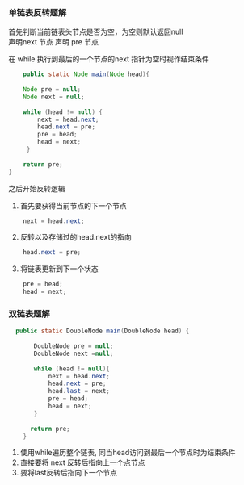 ### 单链表反转题解  
首先判断当前链表头节点是否为空，为空则默认返回null   
声明next 节点
声明 pre 节点
 
在 while 执行到最后的一个节点的next 指针为空时视作结束条件
 
```java
    public static Node main(Node head){ 
      
    Node pre = null;
    Node next = null;
    
    while (head != null) {
        next = head.next;
        head.next = pre; 
        pre = head;
        head = next;
     }
    
    return pre;
}
```



之后开始反转逻辑 
1. 首先要获得当前节点的下一个节点
```java
    next = head.next; 
``` 
2. 反转以及存储过的head.next的指向
```java
    head.next = pre; 
``` 
3.  将链表更新到下一个状态
```java
    pre = head;
    head = next;
``` 


### 双链表题解
 
```java
  public static DoubleNode main(DoubleNode head) { 
        
       DoubleNode pre = null; 
       DoubleNode next =null;
          
       while (head != null){ 
           next = head.next;
           head.next = pre; 
           head.last = next;  
           pre = head;
           head = next;
       }
 
      return pre;
    }
```

1.  使用while遍历整个链表, 同当head访问到最后一个节点时为结束条件  
2.  直接要将 next 反转后指向上一个点节点
3.  要将last反转后指向下一个节点
